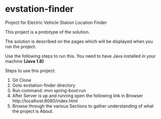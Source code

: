 # evstation-finder
Project for Electric Vehicle Station Location Finder
<p>This project is a prototype of the solution.</p>
<p>The solution is described on the pages which will be displayed when you run the project.</p> 
<p>Use the following steps to run this. You need to have Java installed in your machine <b>(Java 1.8)</b> </p>

Steps to use this project:
1) Git Clone
2) Goto evstation-finder directory
3) Run command: mvn spring-boot:run
4) After Server is up and running open the following link in Browser
   http://localhost:8080/index.html
5) Browse through the various Sections to gather understanding of what the project is About.
